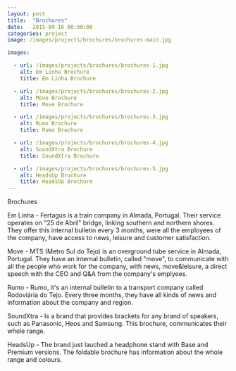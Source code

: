 ```yaml
---
layout: post
title:  "Brochures"
date:   2015-09-16 00:00:00
categories: project
image: /images/projects/brochures/brochures-main.jpg

images:

  - url: /images/projects/brochures/brochures-1.jpg
    alt: Em Linha Brochure
    title: Em Linha Brochure

  - url: /images/projects/brochures/brochures-2.jpg
    alt: Move Brochure
    title: Move Brochure

  - url: /images/projects/brochures/brochures-3.jpg
    alt: Rumo Brochure
    title: Rumo Brochure

  - url: /images/projects/brochures/brochures-4.jpg
    alt: SoundXtra Brochure
    title: SoundXtra Brochure

  - url: /images/projects/brochures/brochures-5.jpg
    alt: HeadsUp Brochure
    title: HeadsUp Brochure
---
```

<p>Brochures</p>
<p>Em Linha - Fertagus is a train company in Almada, Portugal. Their service operates on "25 de Abril" bridge, linking southern and northern shores. They offer this internal bulletin every 3 months, were all the employees of the company, have access to news, leisure and customer satisfaction.</p>
<p>Move - MTS (Metro Sul do Tejo) is an overground tube service in Almada, Portugal.
They have an internal bulletin, called "move", to communicate with all the people who work for the company, with news, move&leisure, a direct speech with the CEO and Q&A from the company's emplyees.</p>
<p>Rumo - Rumo, it's an internal bulletin to a transport company called Rodoviária do Tejo. Every three months, they have all kinds of news and information about the company and region.</p>
<p>SoundXtra - Is a brand that provides brackets for any brand of speakers, such as Panasonic, Heos and Samsung. This brochure, communicates their whole range.</p>
<p>HeadsUp - The brand just lauched a headphone stand with Base and Premium versions. The foldable brochure has information about the whole range and colours.</p>
<p></p>
